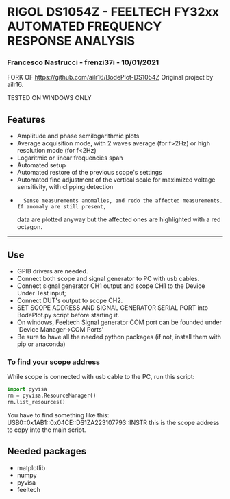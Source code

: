 # RIGOL DS1054Z - FEELTECH FY32xx AUTOMATED FREQUENCY RESPONSE ANALYSIS
### Francesco Nastrucci - frenzi37i - 10/01/2021

FORK OF https://github.com/ailr16/BodePlot-DS1054Z
Original project by ailr16.

TESTED ON WINDOWS ONLY

## Features
*	Amplitude and phase semilogarithmic plots
* Average acquisition mode, with 2 waves average (for f>2Hz) or high resolution mode (for f<2Hz)
*	Logaritmic or linear frequencies span 
*	Automated setup
*	Automated restore of the previous scope's settings
*	Automated fine adjustment of the vertical scale for maximized voltage sensitivity, with clipping detection 
*       Sense measurements anomalies, and redo the affected measurements. If anomaly are still present,
	data are plotted anyway but the affected ones are highlighted with a red octagon. 
__________________________________________________________________________________
## Use 
* GPIB drivers are needed. 
* Connect both scope and signal generator to PC with usb cables. 
* Connect signal generator CH1 output and scope CH1 to the Device Under Test input; 
* Connect DUT's output to scope CH2.
* SET SCOPE ADDRESS AND SIGNAL GENERATOR SERIAL PORT into BodePlot.py script before starting it.
* On windows, Feeltech Signal generator COM port can be founded under 'Device Manager->COM Ports'
* Be sure to have all the needed python packages (if not, install them with pip or anaconda)

### To find your scope address
While scope is connected with usb cable to the PC, run this script:
```python
import pyvisa
rm = pyvisa.ResourceManager()
rm.list_resources()
```
You have to find something like this: 
USB0::0x1AB1::0x04CE::DS1ZA223107793::INSTR
this is the scope address to copy into the main script.

## Needed packages
* matplotlib
* numpy 
* pyvisa
* feeltech


